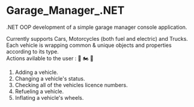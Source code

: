 # Garage_Manager_.NET 
.NET OOP development of a simple garage manager console application.  

Currently supports Cars, Motorcycles (both fuel and electric) and Trucks.  
Each vehicle  is wrapping common & unique objects and properties according to its type.  
Actions avilable to the user :  🚗 🏍️ 🚚
1. Adding a vehicle.
2. Changing a vehicle's status.
3. Checking all of the vehicles licence numbers.
4. Refueling a vehicle.
5. Inflating a vehicle's wheels.
